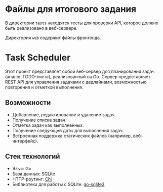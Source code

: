 # Файлы для итогового задания

В директории `tests` находятся тесты для проверки API, которое должно быть реализовано в веб-сервере.

Директория `web` содержит файлы фронтенда.

# Task Scheduler

Этот проект представляет собой веб-сервер для планирования задач (аналог TODO-листа), реализованный на Go. Сервер предоставляет REST API для управления задачами с дедлайнами, возможностью повторения и отметкой выполнения.

## Возможности

- Добавление, редактирование и удаление задач.
- Получение списка задач.
- Отметка задач как выполненных.
- Получение следующей даты для выполнения задач.
- Встроенная поддержка статических файлов (например, веб-интерфейс).

## Стек технологий

- Язык: Go
- База данных: SQLite
- HTTP-роутинг: [Chi](https://github.com/go-chi/chi)
- Библиотека для работы с SQLite: [go-sqlite3](https://github.com/mattn/go-sqlite3)
